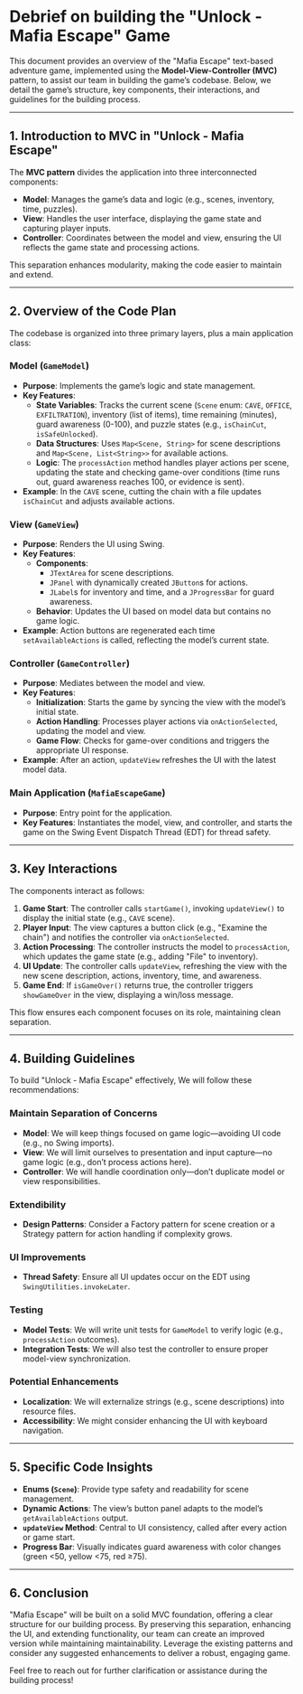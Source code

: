 # Debrief on building the "Unlock - Mafia Escape" Game

This document provides an overview of the "Mafia Escape" text-based adventure game, implemented using the **Model-View-Controller (MVC)** pattern, to assist our team in building the game’s codebase. Below, we detail the game’s structure, key components, their interactions, and guidelines for the building process.

---

## 1. Introduction to MVC in "Unlock - Mafia Escape"

The **MVC pattern** divides the application into three interconnected components:

- **Model**: Manages the game’s data and logic (e.g., scenes, inventory, time, puzzles).
- **View**: Handles the user interface, displaying the game state and capturing player inputs.
- **Controller**: Coordinates between the model and view, ensuring the UI reflects the game state and processing actions.

This separation enhances modularity, making the code easier to maintain and extend.

---

## 2. Overview of the Code Plan

The codebase is organized into three primary layers, plus a main application class:

### Model (`GameModel`)

- **Purpose**: Implements the game’s logic and state management.
- **Key Features**:
    - **State Variables**: Tracks the current scene (`Scene` enum: `CAVE`, `OFFICE`, `EXFILTRATION`), inventory (list of items), time remaining (minutes), guard awareness (0-100), and puzzle states (e.g., `isChainCut`, `isSafeUnlocked`).
    - **Data Structures**: Uses `Map<Scene, String>` for scene descriptions and `Map<Scene, List<String>>` for available actions.
    - **Logic**: The `processAction` method handles player actions per scene, updating the state and checking game-over conditions (time runs out, guard awareness reaches 100, or evidence is sent).
- **Example**: In the `CAVE` scene, cutting the chain with a file updates `isChainCut` and adjusts available actions.

### View (`GameView`)

- **Purpose**: Renders the UI using Swing.
- **Key Features**:
    - **Components**:
        - `JTextArea` for scene descriptions.
        - `JPanel` with dynamically created `JButton`s for actions.
        - `JLabel`s for inventory and time, and a `JProgressBar` for guard awareness.
    - **Behavior**: Updates the UI based on model data but contains no game logic.
- **Example**: Action buttons are regenerated each time `setAvailableActions` is called, reflecting the model’s current state.

### Controller (`GameController`)

- **Purpose**: Mediates between the model and view.
- **Key Features**:
    - **Initialization**: Starts the game by syncing the view with the model’s initial state.
    - **Action Handling**: Processes player actions via `onActionSelected`, updating the model and view.
    - **Game Flow**: Checks for game-over conditions and triggers the appropriate UI response.
- **Example**: After an action, `updateView` refreshes the UI with the latest model data.

### Main Application (`MafiaEscapeGame`)

- **Purpose**: Entry point for the application.
- **Key Features**: Instantiates the model, view, and controller, and starts the game on the Swing Event Dispatch Thread (EDT) for thread safety.

---

## 3. Key Interactions

The components interact as follows:

1. **Game Start**: The controller calls `startGame()`, invoking `updateView()` to display the initial state (e.g., `CAVE` scene).
2. **Player Input**: The view captures a button click (e.g., "Examine the chain") and notifies the controller via `onActionSelected`.
3. **Action Processing**: The controller instructs the model to `processAction`, which updates the game state (e.g., adding "File" to inventory).
4. **UI Update**: The controller calls `updateView`, refreshing the view with the new scene description, actions, inventory, time, and awareness.
5. **Game End**: If `isGameOver()` returns true, the controller triggers `showGameOver` in the view, displaying a win/loss message.

This flow ensures each component focuses on its role, maintaining clean separation.

---

## 4. Building Guidelines

To build "Unlock - Mafia Escape" effectively, We will follow these recommendations:

### Maintain Separation of Concerns

- **Model**: We will keep things focused on game logic—avoiding UI code (e.g., no Swing imports).
- **View**: We will limit ourselves to presentation and input capture—no game logic (e.g., don’t process actions here).
- **Controller**: We will handle coordination only—don’t duplicate model or view responsibilities.

### Extendibility

- **Design Patterns**: Consider a Factory pattern for scene creation or a Strategy pattern for action handling if complexity grows.

### UI Improvements

- **Thread Safety**: Ensure all UI updates occur on the EDT using `SwingUtilities.invokeLater`.

### Testing

- **Model Tests**: We will write unit tests for `GameModel` to verify logic (e.g., `processAction` outcomes).
- **Integration Tests**: We will also test the controller to ensure proper model-view synchronization.

### Potential Enhancements

- **Localization**: We will externalize strings (e.g., scene descriptions) into resource files.
- **Accessibility**: We might consider enhancing the UI with keyboard navigation.

---

## 5. Specific Code Insights

- **Enums (`Scene`)**: Provide type safety and readability for scene management.
- **Dynamic Actions**: The view’s button panel adapts to the model’s `getAvailableActions` output.
- **`updateView` Method**: Central to UI consistency, called after every action or game start.
- **Progress Bar**: Visually indicates guard awareness with color changes (green <50, yellow <75, red ≥75).

---

## 6. Conclusion

"Mafia Escape" will be built on a solid MVC foundation, offering a clear structure for our building process. By preserving this separation, enhancing the UI, and extending functionality, our team can create an improved version while maintaining maintainability. Leverage the existing patterns and consider any suggested enhancements to deliver a robust, engaging game.

Feel free to reach out for further clarification or assistance during the building process!